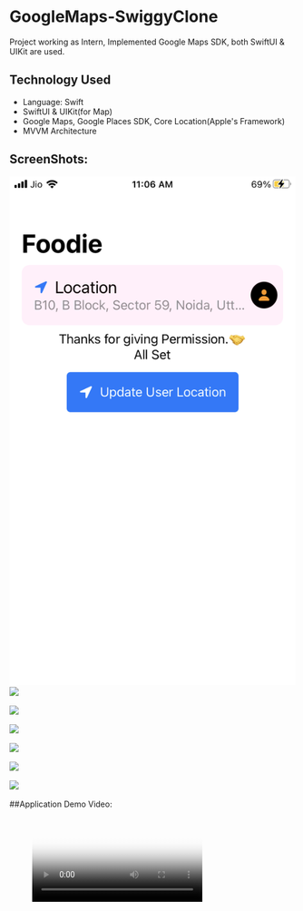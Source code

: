 # GoogleMaps-SwiggyClone
Project working as Intern, Implemented Google Maps SDK, both SwiftUI &amp; UIKit are used.

## Technology Used
- Language: Swift
- SwiftUI & UIKit(for Map)
- Google Maps, Google Places SDK, Core Location(Apple's Framework)
- MVVM Architecture


## ScreenShots:
![](https://github.com/InsanelyHarsh/GoogleMaps-SwiggyClone/blob/main/ScreenShots/IMG_8965.PNG "Home View")
![][SearchView]

![][SearchViewSearching]

![][SearchViewSearchResult]

![][MapViewSearchResult]

![][MapViewCurrentLocation]

![][HomeViewNoPermission]


##Application Demo Video:

<figure class="video_container">
  <video controls="true" allowfullscreen="true" poster="path/to/poster_image.png">
    <source src="DemoVideo/RPReplay_Final1653975625.MP4.mp4" type="video/mp4">
  </video>
</figure>






[SearchView]: https://github.com/InsanelyHarsh/GoogleMaps-SwiggyClone/blob/main/ScreenShots/IMG_8966.PNG
[SearchViewSearchResult]: https://github.com/InsanelyHarsh/GoogleMaps-SwiggyClone/blob/main/ScreenShots/IMG_8967.PNG

[SearchViewSearching]: https://github.com/InsanelyHarsh/GoogleMaps-SwiggyClone/blob/main/ScreenShots/IMG_8968.PNG
[MapViewSearchResult]: https://github.com/InsanelyHarsh/GoogleMaps-SwiggyClone/blob/main/ScreenShots/IMG_8969.PNG
[MapViewCurrentLocation]: https://github.com/InsanelyHarsh/GoogleMaps-SwiggyClone/blob/main/ScreenShots/IMG_8970.PNG
[HomeViewNoPermission]: https://github.com/InsanelyHarsh/GoogleMaps-SwiggyClone/blob/main/ScreenShots/IMG_8971.PNG
